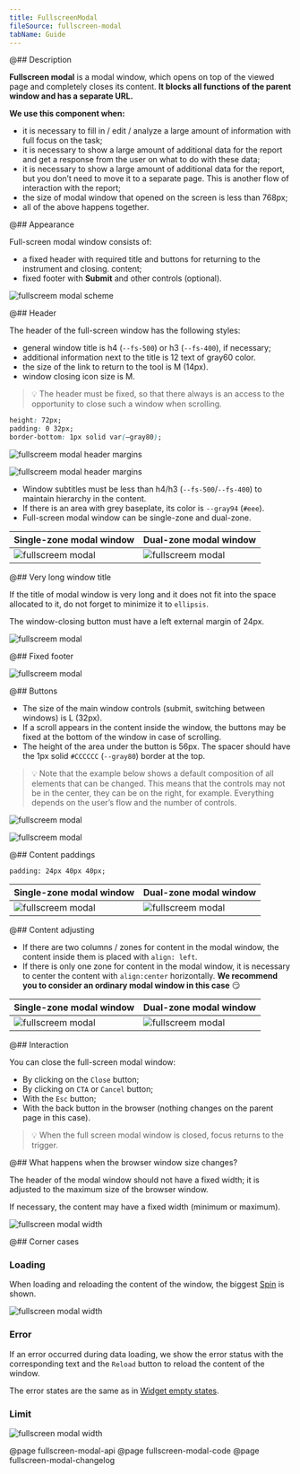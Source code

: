 ```yaml
---
title: FullscreenModal
fileSource: fullscreen-modal
tabName: Guide
---
```


@## Description

**Fullscreen modal** is a modal window, which opens on top of the viewed page and completely closes its content. **It blocks all functions of the parent window and has a separate URL.**

**We use this component when:**

- it is necessary to fill in / edit / analyze a large amount of information with full focus on the task;
- it is necessary to show a large amount of additional data for the report and get a response from the user on what to do with these data;
- it is necessary to show a large amount of additional data for the report, but you don’t need to move it to a separate page. This is another flow of interaction with the report;
- the size of modal window that opened on the screen is less than 768px;
- all of the above happens together.

@## Appearance

Full-screen modal window consists of:

- a fixed header with required title and buttons for returning to the instrument and closing.
  content;
- fixed footer with **Submit** and other controls (optional).

![fullscreem modal scheme](static/fullscreenModal-scheme-2.png)

@## Header

The header of the full-screen window has the following styles:

- general window title is h4 (`--fs-500`) or h3 (`--fs-400`), if necessary;
- additional information next to the title is 12 text of gray60 color.
- the size of the link to return to the tool is M (14px).
- window closing icon size is M.

> 💡 The header must be fixed, so that there always is an access to the opportunity to close such a window when scrolling.

```css
height: 72px;
padding: 0 32px;
border-bottom: 1px solid var(–gray80);
```

![fullscreem modal header margins](static/fullscreen-modal-header.png)

![fullscreem modal header margins](static/fullscreen-modal-divider.png)

- Window subtitles must be less than h4/h3 (`--fs-500`/`--fs-400`) to maintain hierarchy in the content.
- If there is an area with grey baseplate, its color is `--gray94` (`#eee`).
- Full-screen modal window can be single-zone and dual-zone.

| Single-zone modal window                           | Dual-zone modal window                             |
| -------------------------------------------------- | -------------------------------------------------- |
| ![fullscreem modal](static/fullscreen-modal-3.png) | ![fullscreem modal](static/fullscreen-modal-2.png) |

@## Very long window title

If the title of modal window is very long and it does not fit into the space allocated to it, do not forget to minimize it to `ellipsis`.

The window-closing button must have a left external margin of 24px.

![fullscreem modal](static/fullscreen-modal-long-heading.png)

@## Fixed footer

![fullscreem modal](static/fullscreen-modal-fixed.png)

@## Buttons

- The size of the main window controls (submit, switching between windows) is L (32px).
- If a scroll appears in the content inside the window, the buttons may be fixed at the bottom of the window in case of scrolling.
- The height of the area under the button is 56px. The spacer should have the 1px solid `#CCCCCC` (`--gray80`) border at the top.

> 💡 Note that the example below shows a default composition of all elements that can be changed. This means that the controls may not be in the center, they can be on the right, for example. Everything depends on the user’s flow and the number of controls.

![fullscreem modal](static/fullscreen-fixed2.png)

![fullscreem modal](static/fullscreen-fixed4.png)

@## Content paddings

`padding: 24px 40px 40px;`

| Single-zone modal window                                  | Dual-zone modal window                                      |
| --------------------------------------------------------- | ----------------------------------------------------------- |
| ![fullscreem modal](static/fullscreen-modal-paddings.png) | ![fullscreem modal](static/fullscreen-modal-paddings-2.png) |

@## Content adjusting

- If there are two columns / zones for content in the modal window, the content inside them is placed with `align: left`.
- If there is only one zone for content in the modal window, it is necessary to center the content with `align:center` horizontally. **We recommend you to consider an ordinary modal window in this case** 😏

| Single-zone modal window                                   | Dual-zone modal window                                     |
| ---------------------------------------------------------- | ---------------------------------------------------------- |
| ![fullscreem modal](static/fullscreen-modal-content-1.png) | ![fullscreem modal](static/fullscreen-modal-content-2.png) |

@## Interaction

You can close the full-screen modal window:

- By clicking on the `Close` button;
- By clicking on `CTA` or `Cancel` button;
- With the `Esc` button;
- With the back button in the browser (nothing changes on the parent page in this case).

> 💡 When the full screen modal window is closed, focus returns to the trigger.

@## What happens when the browser window size changes?

The header of the modal window should not have a fixed width; it is adjusted to the maximum size of the browser window.

If necessary, the content may have a fixed width (minimum or maximum).

![fullscreen modal width](static/fullscreen-yes-no.png)

@## Corner cases

### Loading

When loading and reloading the content of the window, the biggest [Spin](/components/spin) is shown.

![fullscreen modal width](static/fullscreen-modal-loading.png)

### Error

If an error occurred during data loading, we show the error status with the corresponding text and the `Reload` button to reload the content of the window.

The error states are the same as in [Widget empty states](/components/widget-empty/).

### Limit

![fullscreen modal width](static/fullscreen-modal-limit.png)

@page fullscreen-modal-api
@page fullscreen-modal-code
@page fullscreen-modal-changelog

